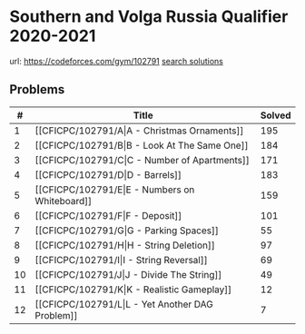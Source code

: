# Southern and Volga Russia Qualifier 2020-2021

url: https://codeforces.com/gym/102791
[search solutions](https://www.google.com/search?q=Solution+OR+題解+Southern+and+Volga+Russia+Qualifier+2020-2021)

## Problems

| # | Title | Solved |
| --- | --- | --- |
|1|[[CFICPC/102791/A\|A - Christmas Ornaments]]|195|
|2|[[CFICPC/102791/B\|B - Look At The Same One]]|184|
|3|[[CFICPC/102791/C\|C - Number of Apartments]]|171|
|4|[[CFICPC/102791/D\|D - Barrels]]|183|
|5|[[CFICPC/102791/E\|E - Numbers on Whiteboard]]|159|
|6|[[CFICPC/102791/F\|F - Deposit]]|101|
|7|[[CFICPC/102791/G\|G - Parking Spaces]]|55|
|8|[[CFICPC/102791/H\|H - String Deletion]]|97|
|9|[[CFICPC/102791/I\|I - String Reversal]]|69|
|10|[[CFICPC/102791/J\|J - Divide The String]]|49|
|11|[[CFICPC/102791/K\|K - Realistic Gameplay]]|12|
|12|[[CFICPC/102791/L\|L - Yet Another DAG Problem]]|7|
